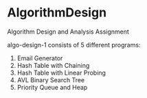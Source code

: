 # AlgorithmDesign
Algorithm Design and Analysis Assignment

algo-design-1 consists of 5 different programs:
1. Email Generator
2. Hash Table with Chaining
3. Hash Table with Linear Probing 
4. AVL Binary Search Tree
5. Priority Queue and Heap 
